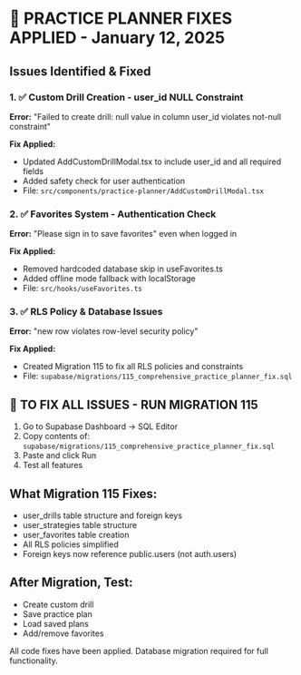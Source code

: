 # 🔧 PRACTICE PLANNER FIXES APPLIED - January 12, 2025

## Issues Identified & Fixed

### 1. ✅ Custom Drill Creation - user_id NULL Constraint
**Error:** "Failed to create drill: null value in column user_id violates not-null constraint"

**Fix Applied:**
- Updated AddCustomDrillModal.tsx to include user_id and all required fields
- Added safety check for user authentication
- File: `src/components/practice-planner/AddCustomDrillModal.tsx`

### 2. ✅ Favorites System - Authentication Check  
**Error:** "Please sign in to save favorites" even when logged in

**Fix Applied:**
- Removed hardcoded database skip in useFavorites.ts
- Added offline mode fallback with localStorage
- File: `src/hooks/useFavorites.ts`

### 3. ✅ RLS Policy & Database Issues
**Error:** "new row violates row-level security policy"

**Fix Applied:**
- Created Migration 115 to fix all RLS policies and constraints
- File: `supabase/migrations/115_comprehensive_practice_planner_fix.sql`

## 🚀 TO FIX ALL ISSUES - RUN MIGRATION 115

1. Go to Supabase Dashboard → SQL Editor
2. Copy contents of: `supabase/migrations/115_comprehensive_practice_planner_fix.sql`
3. Paste and click Run
4. Test all features

## What Migration 115 Fixes:
- user_drills table structure and foreign keys
- user_strategies table structure  
- user_favorites table creation
- All RLS policies simplified
- Foreign keys now reference public.users (not auth.users)

## After Migration, Test:
- Create custom drill
- Save practice plan
- Load saved plans
- Add/remove favorites

All code fixes have been applied. Database migration required for full functionality.
